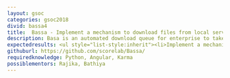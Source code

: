 ```yaml
---
layout: gsoc
categories: gsoc2018
divid: bassa4
title:  Bassa - Implement a mechanism to download files from local server
description: Basa is an automated download queue for enterprise to take the best use of internet bandwidth. It is capable of avoiding redundant downloads within an enterprise. Given a download link, it is capable of downloading the files to the Bassa server, these downloads will be stored in a public folder and visible to any Bassa user.
expectedresults: <ul style="list-style:inherit"><li>Implement a mechanism to create unique download links to a file</li><li>Implement a feature to download the files from Bassa server to local machine</li><li>Maintain good code quality throughout.</li><li>Write Frontend unit tests and component tests</li><li>Integrate the build and test cases to TravisCI</li></ul>
githuburl: https://github.com/scorelab/Bassa/
requiredknowledge: Python, Angular, Karma
possiblementors: Rajika, Bathiya
---
```

